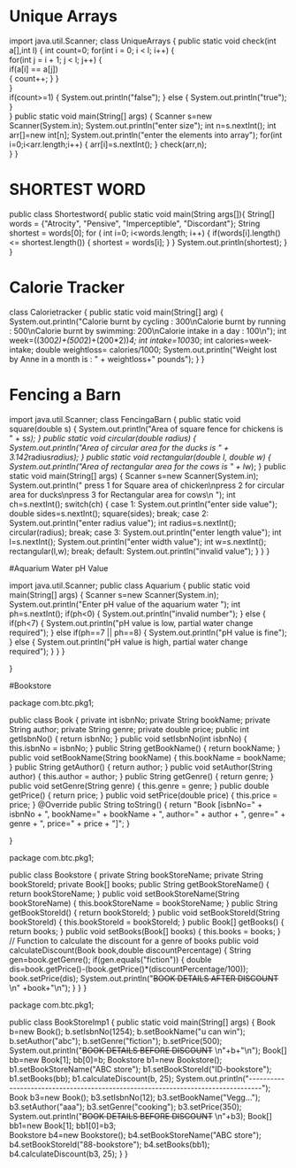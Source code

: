 # Unique Arrays


import java.util.Scanner;
class UniqueArrays
{
    public static void check(int a[],int l)
    {
        int count=0;
        for(int i = 0; i < l; i++) {  
        for(int j = i + 1; j < l; j++) {  
            if(a[i] == a[j])  
            {
                count++;
            }
        }  
    }  
    if(count>=1)
    {
        System.out.println("false");
    }
    else
    {
        System.out.println("true");   
    }   
    }
    public static void main(String[] args)
    {
        Scanner s=new Scanner(System.in);
        System.out.println("enter size");
        int n=s.nextInt();
        int arr[]=new int[n];
        System.out.println("enter the elements into array");
        for(int i=0;i<arr.length;i++)
        {
            arr[i]=s.nextInt();
        }
        check(arr,n);  
    }
}


# SHORTEST WORD


public class Shortestword{
    public static void main(String args[]){
        String[] words =  {"Atrocity", "Pensive", "Imperceptible", "Discordant"};
        String shortest = words[0];
        for ( int i=0; i<words.length; i++)
        {
            if(words[i].length() <= shortest.length())
            {
                shortest = words[i];
            }
        }
        System.out.println(shortest);
    }
}


# Calorie Tracker


class Calorietracker
{
    public static void main(String[] arg)
    {
        System.out.println("Calorie burnt by cycling : 300\nCalorie burnt by running : 500\nCalorie burnt by swimming: 200\nCalorie intake in a day  : 100\n");
        int week=((300*2)+(500*2)+(200*2))*4;
        int intake=100*30;
        int calories=week-intake;
        double weightloss= calories/1000;
        System.out.println("Weight lost by Anne in a month is : " + weightloss+" pounds");
    }
}


# Fencing a Barn


import java.util.Scanner;
class FencingaBarn
{
    public static void square(double s)
    {
        System.out.println("Area of square fence for chickens is " + s*s);
    }
    public static void circular(double radius)
    {
        System.out.println("Area of circular area for the ducks is " + 3.142*radius*radius);
    }
    public static void rectangular(double l, double w)
    {
        System.out.println("Area of rectangular area for the cows is " + l*w);
    }
    public static void main(String[] args)
    {
        Scanner s=new Scanner(System.in);
        System.out.println(" press 1 for Square area of chicken\npress 2 for circular area for ducks\npress 3 for Rectangular area for cows\n ");
        int ch=s.nextInt();
        switch(ch)
        {
            case 1: 
                System.out.println("enter side value");
                double sides=s.nextInt();
                square(sides);
                break;
            case 2:
                System.out.println("enter radius value");
                int radius=s.nextInt();
                circular(radius);
                break;
            case 3:
                System.out.println("enter length  value");
                int l=s.nextInt();
                System.out.println("enter width value");
                int w=s.nextInt();
                rectangular(l,w);
                break;
            default:
                System.out.println("invalid value");
        } 
    }
}


#Aquarium Water pH Value


import java.util.Scanner;
public class Aquarium {
	public static void main(String[] args) 
	{
		Scanner s=new Scanner(System.in);
		System.out.println("Enter pH value of the aquarium water ");
		int ph=s.nextInt();
		if(ph<0)
		{
			System.out.println("invalid number");
		}
		else
		{
			if(ph<7)
			{
				System.out.println("pH value is low, partial water change required");
			}
			else if(ph==7 || ph==8)
			{
				System.out.println("pH value is fine");
			}
			else
			{
				System.out.println("pH value is high, partial water change required");
			}
		}
	}

}



#Bookstore


package com.btc.pkg1;

public class Book 
{
	private int isbnNo;
	private String bookName;
	private String author;
	private String genre;
	private double price;
	public int getIsbnNo() {
		return isbnNo;
	}
	public void setIsbnNo(int isbnNo) {
		this.isbnNo = isbnNo;
	}
	public String getBookName() {
		return bookName;
	}
	public void setBookName(String bookName) {
		this.bookName = bookName;
	}
	public String getAuthor() {
		return author;
	}
	public void setAuthor(String author) {
		this.author = author;
	}
	public String getGenre() {
		return genre;
	}
	public void setGenre(String genre) {
		this.genre = genre;
	}
	public double getPrice() {
		return price;
	}
	public void setPrice(double price) {
		this.price = price;
	}
	@Override
	public String toString() {
		return "Book [isbnNo=" + isbnNo + ", bookName=" + bookName + ", author=" + author + ", genre=" + genre
				+ ", price=" + price + "]";
	}
	
}


package com.btc.pkg1;

public class Bookstore 
{
	private String bookStoreName;
	private String bookStoreId;
	private Book[] books;
	public String getBookStoreName() {
		return bookStoreName;
	}
	public void setBookStoreName(String bookStoreName) {
		this.bookStoreName = bookStoreName;
	}
	public String getBookStoreId() {
		return bookStoreId;
	}
	public void setBookStoreId(String bookStoreId) {
		this.bookStoreId = bookStoreId;
	}
	public Book[] getBooks() {
		return books;
	}
	public void setBooks(Book[] books) {
		this.books = books;
	}
	// Function to calculate the discount for a genre of books
    public void calculateDiscount(Book book,double discountPercentage)
    {
    	String gen=book.getGenre();
    	if(gen.equals("fiction"))
    	{
    		double dis=book.getPrice()-(book.getPrice()*(discountPercentage/100));
    		book.setPrice(dis);
            System.out.println("~~BOOK DETAILS AFTER DISCOUNT~~  \n" +book+"\n");
    	} 
    }
}


package com.btc.pkg1;

public class BookStoreImp1 {
	public static void main(String[] args) 
	{
		Book b=new Book();
		b.setIsbnNo(1254);
		b.setBookName("u can win");
		b.setAuthor("abc");
		b.setGenre("fiction");
		b.setPrice(500);
		System.out.println("~~BOOK DETAILS BEFORE DISCOUNT~~ \n"+b+"\n");
		Book[] bb=new Book[1];
		bb[0]=b;
		Bookstore b1=new Bookstore();
		b1.setBookStoreName("ABC store");
		b1.setBookStoreId("ID-bookstore");
		b1.setBooks(bb);
		b1.calculateDiscount(b, 25);
		System.out.println("---------------------------------------------------------------------------------");
		Book b3=new Book();
		b3.setIsbnNo(12);
		b3.setBookName("Vegg...");
		b3.setAuthor("aaa");
		b3.setGenre("cooking");
		b3.setPrice(350);
		System.out.println("~~BOOK DETAILS BEFORE DISCOUNT~~ \n"+b3);
		Book[] bb1=new Book[1];
		bb1[0]=b3;	
		Bookstore b4=new Bookstore();
		b4.setBookStoreName("ABC store");
		b4.setBookStoreId("88-bookstore");
		b4.setBooks(bb1);
		b4.calculateDiscount(b3, 25);
	}
}

